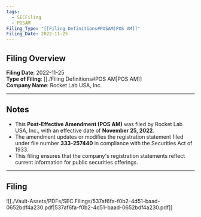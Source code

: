 ```yaml
---
tags:
  - SECFiling
  - POSAM
Filing_Type: "[[Filing Definitions#POSAM|POS AM]]"
Filing_Date: 2022-11-25
---
```


## Filing Overview

**Filing Date**: 2022-11-25  
**Type of Filing**: [[./Filing Definitions#POS AM|POS AM]]  
**Company Name**: Rocket Lab USA, Inc.  

---

## Notes

- This **Post-Effective Amendment (POS AM)** was filed by Rocket Lab USA, Inc., with an effective date of **November 25, 2022**.
- The amendment updates or modifies the registration statement filed under file number **333-257440** in compliance with the Securities Act of 1933.
- This filing ensures that the company's registration statements reflect current information for public securities offerings.

---

## Filing

![[./Vault-Assets/PDFs/SEC Filings/537af6fa-f0b2-4d51-baad-0652bdf4a230.pdf|537af6fa-f0b2-4d51-baad-0652bdf4a230.pdf]]
